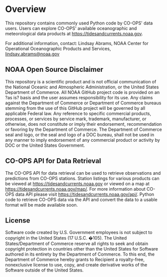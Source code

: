 # Overview

This repository contains commonly used Python code by CO-OPS' data users. Users can explore CO-OPS' available oceanographic and meteorological data products at https://tidesandcurrents.noaa.gov.

For additional information, contact:
Lindsay Abrams,
NOAA Center for Operational Oceanographic Products and Services,
lindsay.abrams@noaa.gov

## NOAA Open Source Disclaimer

This repository is a scientific product and is not official communication of the National Oceanic and Atmospheric Administration, or the United States Department of Commerce. All NOAA GitHub project code is provided on an ?as is? basis and the user assumes responsibility for its use. Any claims against the Department of Commerce or Department of Commerce bureaus stemming from the use of this GitHub project will be governed by all applicable Federal law. Any reference to specific commercial products, processes, or services by service mark, trademark, manufacturer, or otherwise, does not constitute or imply their endorsement, recommendation or favoring by the Department of Commerce. The Department of Commerce seal and logo, or the seal and logo of a DOC bureau, shall not be used in any manner to imply endorsement of any commercial product or activity by DOC or the United States Government.

## CO-OPS API for Data Retrieval

The CO-OPS API for data retrieval can be used to retrieve observations and predictions from CO-OPS stations. Station listings for various products can be viewed at https://tidesandcurrents.noaa.gov or viewed on a map at https://tidesandcurrents.noaa.gov/map/. For more information about CO-OPS data API please visit https://tidesandcurrents.noaa.gov/api/. Python code to retrieve CO-OPS data via the API and convert the data to a usable format will be made available soon. 

## License

Software code created by U.S. Government employees is not subject to copyright in the United States (17 U.S.C. �105). The United States/Department of Commerce reserve all rights to seek and obtain copyright protection in countries other than the United States for Software authored in its entirety by the Department of Commerce. To this end, the Department of Commerce hereby grants to Recipient a royalty-free, nonexclusive license to use, copy, and create derivative works of the Software outside of the United States.

